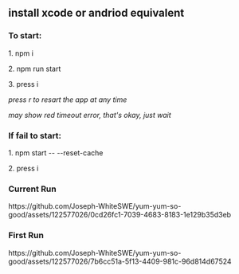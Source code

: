 <h2>install xcode or andriod equivalent</h2>
 <h3>To start:</h3>
 <p>1. npm i</p> 
 <p>2. npm run start</p>
 <p>3. press i </p>
 <em>press r to resart the app at any time</em>

<em>may show red timeout error, that's okay, just wait</em>

 <h3>If fail to start:</h3>
 <p>1. npm start -- --reset-cache</p>
 <p>2. press i</p>
  
  <h3>Current Run</h3>
  https://github.com/Joseph-WhiteSWE/yum-yum-so-good/assets/122577026/0cd26fc1-7039-4683-8183-1e129b35d3eb
  
  <h3>First Run</h3>
  https://github.com/Joseph-WhiteSWE/yum-yum-so-good/assets/122577026/7b6cc51a-5f13-4409-981c-96d814d67524
